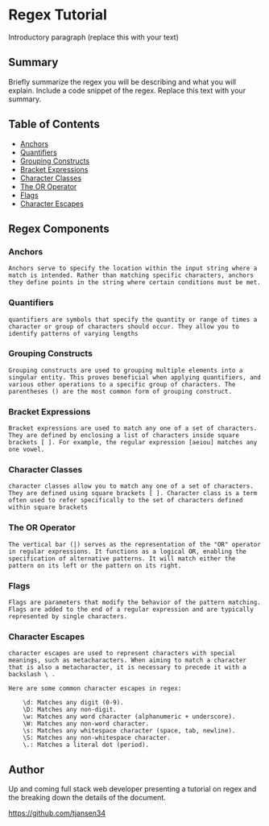 # Regex Tutorial

Introductory paragraph (replace this with your text)

## Summary

Briefly summarize the regex you will be describing and what you will explain. Include a code snippet of the regex. Replace this text with your summary.

## Table of Contents

- [Anchors](#anchors)
- [Quantifiers](#quantifiers)
- [Grouping Constructs](#grouping-constructs)
- [Bracket Expressions](#bracket-expressions)
- [Character Classes](#character-classes)
- [The OR Operator](#the-or-operator)
- [Flags](#flags)
- [Character Escapes](#character-escapes)

## Regex Components

### Anchors

    Anchors serve to specify the location within the input string where a match is intended. Rather than matching specific characters, anchors they define points in the string where certain conditions must be met.

### Quantifiers

    quantifiers are symbols that specify the quantity or range of times a character or group of characters should occur. They allow you to identify patterns of varying lengths

### Grouping Constructs

    Grouping constructs are used to grouping multiple elements into a singular entity. This proves beneficial when applying quantifiers, and various other operations to a specific group of characters. The parentheses () are the most common form of grouping construct.

### Bracket Expressions

    Bracket expressions are used to match any one of a set of characters. They are defined by enclosing a list of characters inside square brackets [ ]. For example, the regular expression [aeiou] matches any one vowel.

### Character Classes

    character classes allow you to match any one of a set of characters. They are defined using square brackets [ ]. Character class is a term often used to refer specifically to the set of characters defined within square brackets

### The OR Operator

    The vertical bar (|) serves as the representation of the "OR" operator in regular expressions. It functions as a logical OR, enabling the specification of alternative patterns. It will match either the pattern on its left or the pattern on its right.

### Flags

    Flags are parameters that modify the behavior of the pattern matching. Flags are added to the end of a regular expression and are typically represented by single characters.

### Character Escapes

    character escapes are used to represent characters with special meanings, such as metacharacters. When aiming to match a character that is also a metacharacter, it is necessary to precede it with a backslash \ .

    Here are some common character escapes in regex:

        \d: Matches any digit (0-9).
        \D: Matches any non-digit.
        \w: Matches any word character (alphanumeric + underscore).
        \W: Matches any non-word character.
        \s: Matches any whitespace character (space, tab, newline).
        \S: Matches any non-whitespace character.
        \.: Matches a literal dot (period).

## Author

Up and coming full stack web developer presenting a tutorial on regex and the breaking down the details of the document. 

https://github.com/tjansen34
